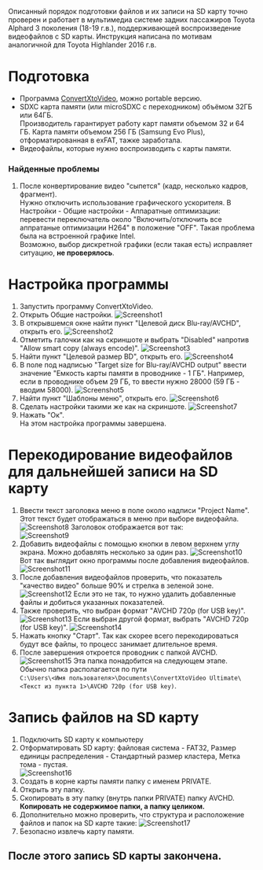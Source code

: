 Описанный порядок подготовки файлов и их записи на SD карту точно проверен и работает в мультимедиа системе задних пассажиров Toyota Alphard 3 поколения (18-19 г.в.), поддерживающей воспроизведение видеофайлов с SD карты. Инструкция написана по мотивам аналогичной для Toyota Highlander 2016 г.в. 
# Подготовка

 - Программа [ConvertXtoVideo](https://www.vso-software.fr/products/video-converter/convert-x-to-video.php), можно portable версию.
 - SDXC карта памяти (или microSDXC с переходником) объёмом 32ГБ или 64ГБ.\
   Производитель гарантирует работу карт памяти объемом 32 и 64 ГБ. Карта памяти объемом 256 ГБ (Samsung Evo Plus), отформатированная в exFAT, тажке заработала.  
 - Видеофайлы, которые нужно воспроизводить с карты памяти.
 
 ### Найденные проблемы
 1. После конвертирование видео "сыпется" (кадр, несколько кадров, фрагмент).\
 Нужно отключить использование графического ускорителя. В Настройки - Общие настройки - Аппаратные оптимизации: перевести переключатель около "Включить/отключить все аппратаные оптимизации H264" в положение "OFF".
 Такая проблема была на встроенной графике Intel.\
 Возможно, выбор дискретной графики (если такая есть) исправляет ситуацию, **не проверялось**. 
# Настройка программы

 1. Запустить программу ConvertXtoVideo.
 2. Открыть Общие настройки.
 ![Screenshot1](Screenshots/Screen1.jpg)
 3. В открывшемся окне найти пункт "Целевой диск Blu-ray/AVCHD", открыть его.
 ![Screenshot2](Screenshots/Screen2.jpg)
 4. Отметить галочки как на скриншоте и выбрать "Disabled" напротив "Allow smart copy (always encode)".
 ![Screenshot3](Screenshots/Screen3.jpg)
 5. Найти пункт "Целевой размер BD", открыть его.
 ![Screenshot4](Screenshots/Screen4.jpg)
 6. В поле под надписью "Target size for Blu-ray/AVCHD output" ввести значение "Емкость карты памяти в проводнике - 1 ГБ". Например, если в проводнике объем 29 ГБ, то ввести нужно 28000 (59 ГБ - вводим 58000).
 ![Screenshot5](Screenshots/Screen5.jpg)
 7. Найти пункт "Шаблоны меню", открыть его.
 ![Screenshot6](Screenshots/Screen6.jpg)
 8. Сделать настройки такими же как на скриншоте.
 ![Screenshot7](Screenshots/Screen7.jpg)
 9. Нажать "Ок".\
 На этом настройка программы завершена.
 
# Перекодирование видеофайлов для дальнейшей записи на SD карту
 1. Ввести текст заголовка меню в поле около надписи "Project Name". Этот текст будет отображаться в меню при выборе видеофайла.
 ![Screenshot8](Screenshots/Screen8.jpg)
 Заголовок отображается вот так:\
 ![Screenshot9](Screenshots/Screen9.jpg)
 2. Добавить видеофайлы с помощью кнопки в левом верхнем углу экрана. Можно добавлять несколько за один раз.
 ![Screenshot10](Screenshots/Screen10.jpg)
 Вот так выглядит окно программы после добавления видеофайлов.\
 ![Screenshot11](Screenshots/Screen11.jpg)
 3. После добавления видеофайлов проверить, что показатель "качество видео" больше 90% и стрелка в зеленой зоне.\
 ![Screenshot12](Screenshots/Screen12.jpg)
 Если это не так, то нужно удалить добавленные файлы и добиться указанных показателей.
 4. Также проверить, что выбран формат "AVCHD 720p (for USB key)".
 ![Screenshot13](Screenshots/Screen13.jpg)
 Если выбран другой формат, выбрать "AVCHD 720p (for USB key)".
 ![Screenshot14](Screenshots/Screen14.jpg)
 5. Нажать кнопку "Старт". Так как скорее всего перекодироваться будут все файлы, то процесс занимает длительное время.
 6. После завершения откроется проводник с папкой AVCHD.
 ![Screenshot15](Screenshots/Screen15.jpg)
 Эта папка понадобится на следующем этапе.\
 Обычно папка располагается по пути\
 `C:\Users\<Имя пользователя>\Documents\ConvertXtoVideo Ultimate\<Текст из пункта 1>\AVCHD 720p (for USB key)`.
 
# Запись файлов на SD карту
 1. Подключить SD карту к компьютеру
 2. Отформатировать SD карту: файловая система - FAT32, Размер единицы распределения - Стандартный размер кластера, Метка тома - пустая.\
 ![Screenshot16](Screenshots/Screen16.jpg)
 3. Создать в корне карты памяти папку c именем PRIVATE.
 4. Открыть эту папку.
 5. Скопировать в эту папку (внутрь папки PRIVATE) папку AVCHD. **Копировать не содержимое папки, а папку целиком.**
 6. Дополнительно можно проверить, что структура и расположение файлов и папок на SD карте такие:
 ![Screenshot17](Screenshots/Screen17.jpg)
 7. Безопасно извлечь карту памяти.

## После этого запись SD карты закончена.